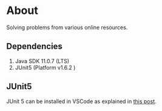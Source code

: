 # About

Solving problems from various online resources.

## Dependencies

1. Java SDK 11.0.7 (LTS)
2. JUnit5 (Platform v1.6.2 )

## JUnit5

JUnit 5 can be installed in VSCode as explained in [this post](https://stackoverflow.com/questions/60961140/how-i-can-install-junit-5-on-vscode/61613395#61613395).
